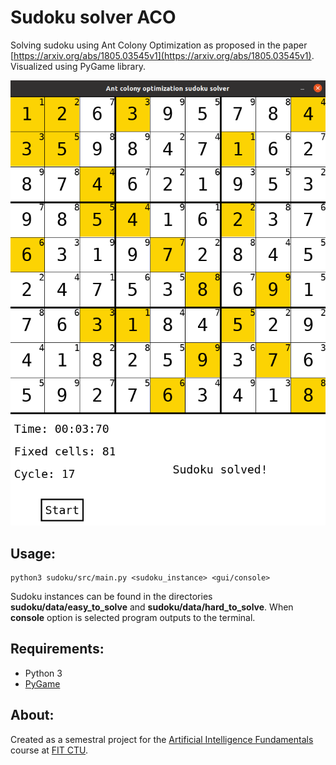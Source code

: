 # Sudoku solver ACO
Solving sudoku using Ant Colony Optimization as proposed in the paper [https://arxiv.org/abs/1805.03545v1](https://arxiv.org/abs/1805.03545v1). Visualized using PyGame library.

![PyGame GUI screenshot](/images/gui_screenshot.png)

## Usage:
```
python3 sudoku/src/main.py <sudoku_instance> <gui/console>
```
Sudoku instances can be found in the directories **sudoku/data/easy_to_solve** and **sudoku/data/hard_to_solve**. When **console** option is selected program outputs to the terminal.

## Requirements:
* Python 3
* [PyGame](https://www.pygame.org/wiki/GettingStarted)

## About:
Created as a semestral project for the [Artificial Intelligence Fundamentals](http://bilakniha.cvut.cz/cs/predmet2358306.html) course at [FIT CTU](https://fit.cvut.cz/).
